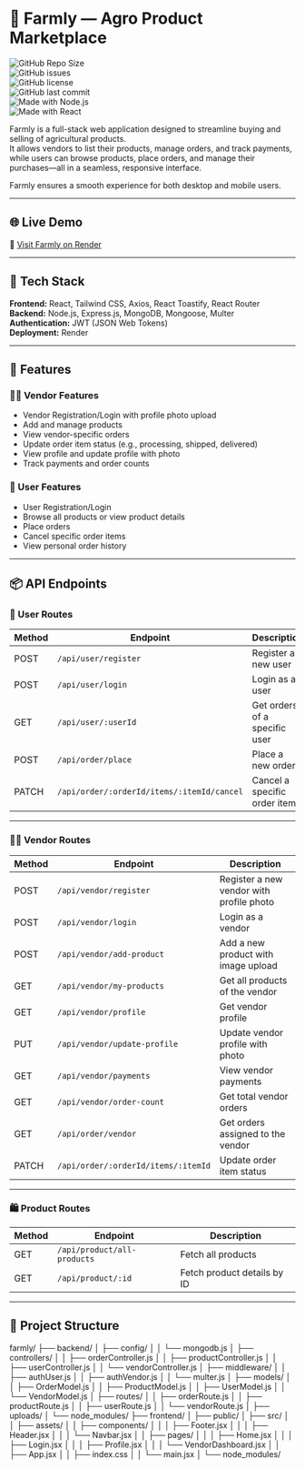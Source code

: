 # 🌾 Farmly — Agro Product Marketplace

![GitHub Repo Size](https://img.shields.io/github/repo-size/Sarat20/farmly)  
![GitHub issues](https://img.shields.io/github/issues/Sarat20/farmly)  
![GitHub license](https://img.shields.io/github/license/Sarat20/farmly)  
![GitHub last commit](https://img.shields.io/github/last-commit/Sarat20/farmly)  
![Made with Node.js](https://img.shields.io/badge/Backend-Node.js-green)  
![Made with React](https://img.shields.io/badge/Frontend-React-blue)  

Farmly is a full-stack web application designed to streamline buying and selling of agricultural products.  
It allows vendors to list their products, manage orders, and track payments, while users can browse products, place orders, and manage their purchases—all in a seamless, responsive interface.

Farmly ensures a smooth experience for both desktop and mobile users.

---

## 🌐 Live Demo
🔗 [Visit Farmly on Render](https://farmly-frontend.onrender.com/)

---

## 🧰 Tech Stack
**Frontend:** React, Tailwind CSS, Axios, React Toastify, React Router  
**Backend:** Node.js, Express.js, MongoDB, Mongoose, Multer  
**Authentication:** JWT (JSON Web Tokens)  
**Deployment:** Render  

---

## 🔑 Features

### 👨‍🌾 Vendor Features
- Vendor Registration/Login with profile photo upload  
- Add and manage products  
- View vendor-specific orders  
- Update order item status (e.g., processing, shipped, delivered)  
- View profile and update profile with photo  
- Track payments and order counts  

### 🛒 User Features
- User Registration/Login  
- Browse all products or view product details  
- Place orders  
- Cancel specific order items  
- View personal order history  

---

## 📦 API Endpoints

### 👤 User Routes
| Method | Endpoint | Description |
|--------|---------|-------------|
| POST | `/api/user/register` | Register a new user |
| POST | `/api/user/login` | Login as a user |
| GET | `/api/user/:userId` | Get orders of a specific user |
| POST | `/api/order/place` | Place a new order |
| PATCH | `/api/order/:orderId/items/:itemId/cancel` | Cancel a specific order item |

---

### 👨‍🌾 Vendor Routes
| Method | Endpoint | Description |
|--------|---------|-------------|
| POST | `/api/vendor/register` | Register a new vendor with profile photo |
| POST | `/api/vendor/login` | Login as a vendor |
| POST | `/api/vendor/add-product` | Add a new product with image upload |
| GET | `/api/vendor/my-products` | Get all products of the vendor |
| GET | `/api/vendor/profile` | Get vendor profile |
| PUT | `/api/vendor/update-profile` | Update vendor profile with photo |
| GET | `/api/vendor/payments` | View vendor payments |
| GET | `/api/vendor/order-count` | Get total vendor orders |
| GET | `/api/order/vendor` | Get orders assigned to the vendor |
| PATCH | `/api/order/:orderId/items/:itemId` | Update order item status |

---

### 🛍 Product Routes
| Method | Endpoint | Description |
|--------|---------|-------------|
| GET | `/api/product/all-products` | Fetch all products |
| GET | `/api/product/:id` | Fetch product details by ID |

---

## 📁 Project Structure
farmly/
├── backend/
│ ├── config/
│ │ └── mongodb.js
│ ├── controllers/
│ │ ├── orderController.js
│ │ ├── productController.js
│ │ ├── userController.js
│ │ └── vendorController.js
│ ├── middleware/
│ │ ├── authUser.js
│ │ ├── authVendor.js
│ │ └── multer.js
│ ├── models/
│ │ ├── OrderModel.js
│ │ ├── ProductModel.js
│ │ ├── UserModel.js
│ │ └── VendorModel.js
│ ├── routes/
│ │ ├── orderRoute.js
│ │ ├── productRoute.js
│ │ ├── userRoute.js
│ │ └── vendorRoute.js
│ ├── uploads/
│ └── node_modules/
├── frontend/
│ ├── public/
│ ├── src/
│ │ ├── assets/
│ │ ├── components/
│ │ │ ├── Footer.jsx
│ │ │ ├── Header.jsx
│ │ │ └── Navbar.jsx
│ │ ├── pages/
│ │ │ ├── Home.jsx
│ │ │ ├── Login.jsx
│ │ │ ├── Profile.jsx
│ │ │ └── VendorDashboard.jsx
│ │ ├── App.jsx
│ │ ├── index.css
│ │ └── main.jsx
│ └── node_modules/
